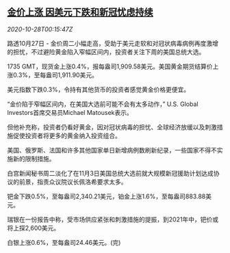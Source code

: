 <!--1603844601000-->
[金价上涨 因美元下跌和新冠忧虑持续](https://cn.reuters.com/article/global-precious-metals-1027-tues-idCNKBS27D00B)
------

<div><i>2020-10-28T00:15:47Z</i></div><p>路透10月27日 - 金价周二小幅走高，受助于美元走软和对冠状病毒病例再度激增的担忧，不过避险黄金陷入窄幅区间内，投资者关注下周的美国总统大选。</p><p>1735 GMT，现货金上涨0.4%，报每盎司1,909.58美元。美国黄金期货结算价上涨0.3%，至每盎司1,911.90美元。</p><p>美元指数下跌0.3%，令持有其他货币的投资者感觉黄金价格更便宜。</p><p>“金价陷于窄幅区间内，在美国大选前可能不会有太多动作，” U.S. Global Investors首席交易员Michael Matousek表示。</p><p>但他补充称，投资者仍看好黄金，因对冠状病毒的担忧、全球经济放缓以及刺激措施促使投资者将更多的黄金纳入投资组合。</p><p>美国、俄罗斯、法国和许多其他国家单日新增病例数刷新纪录，一些国家不得不实施新的限制措施。</p><p>白宫新闻秘书周二淡化了在11月3日美国总统大选前就大规模新冠援助计划达成协议的前景，指责众议院议长佩洛希要求太多。</p><p>钯金下跌0.5%，至每盎司2,340.21美元，铂金上涨1.6%，至每盎司883.88美元。</p><p>瑞银在一份报告中称，受市场供应紧张和刺激措施的提振，到2021年中，钯价或将上探2,600美元。</p><p>白银上涨0.6%，至每盎司24.46美元。(完)</p>
